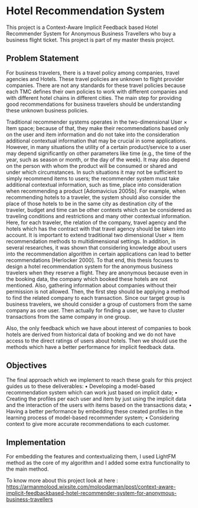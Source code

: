 # Hotel Recommendation System
This project is a Context-Aware Implicit Feedback based Hotel Recommender System for Anonymous Business Travellers who buy a business flight ticket. This project is part of my master thesis project.

## Problem Statement
For business travelers, there is a travel policy among companies, travel agencies and Hotels. These travel policies are unknown to flight provider companies. There are not any standards for these travel policies because each TMC defines their own policies to work with different companies and with different hotel chains in different cities. The main step for providing good recommendations for business travelers should be understanding these unknown business policies. 

Traditional recommender systems operates in the two-dimensional User × Item space; because of that, they make their recommendations based only on the user and item information and do not take into the consideration additional contextual information that may be crucial in some applications. However, in many situations the utility of a certain product/service to a user may depend significantly on other parameters like time (e.g., the time of the year, such as season or month, or the day of the week). It may also depend on the person with whom the product will be consumed or shared and under which circumstances. In such situations it may not be sufficient to simply recommend items to users; the recommender system must take additional contextual information, such as time, place into consideration when recommending a product [Adomavicius 2005b]. For example, when recommending hotels to a traveler, the system should also consider the place of those hotels to be in the same city as destination city of the traveler, budget and time can be other contexts which can be considered as traveling conditions and restrictions and many other contextual information. Here, for each traveler, the relation of the company, travel agency and the hotels which has the contract with that travel agency should be taken into account. It is important to extend traditional two dimensional User × Item recommendation methods to multidimensional settings. In addition, in several researches, it was shown that considering knowledge about users into the recommendation algorithm in certain applications can lead to better recommendations [Herlocker 2000]. To that end, this thesis focuses to design a hotel recommendation system for the anonymous business travelers when they reserve a flight. They are anonymous because even in the booking data, the company which booked these hotels are not mentioned. Also, gathering information about companies without their permission is not allowed. Then, the first step should be applying a method to find the related company to each transaction. Since our target group is business travelers, we should consider a group of customers from the same company as one user. Then actually for finding a user, we have to cluster transactions from the same company in one group.

Also, the only feedback which we have about interest of companies to book hotels are derived from historical data of booking and we do not have access to the direct ratings of users about hotels. Then we should use the methods which have a better performance for implicit feedback data.


## Objectives
The final approach which we implement to reach these goals for this project guides us to these deliverables:
  • Developing a model-based recommendation system which can work just based on implicit data;
  • Creating the profiles per each user and item by just using the implicit data and the interaction of the users with items based on the transactions data;
  • Having a better performance by embedding these created profiles in the learning process of model-based recommender system;
  • Considering context to give more accurate recommendations to each customer.

## Implementation
For embedding the features and contextualizing them, I used LightFM method as the core of my algorithm and I added some extra functionality to the main method.

To know more about this project look at here : https://armanmolood.wixsite.com/moloodarman/post/context-aware-implicit-feedbackbased-hotel-recommender-system-for-anonymous-business-travellers

